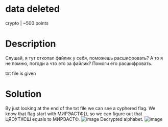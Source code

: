 # data deleted
crypto | ~500 points
# Description
Слушай, я тут откопал файлик у себя, поможешь расшифровать? А то я не помню, погоди а что это за файлик? Помоги его расшифровать.

txt file is given
# Solution
By just looking at the end of the txt file we can see a cyphered flag. We know that flag start with МИРЭАСТФ{}, so we can figure out that ЦЯОУТХСШ equals to МИРЭАСТФ.
![image](https://github.com/danzyxd/CTFs/assets/144260597/f7138e01-eb43-4226-b5b6-4a6d101aba69)
Decrypted alphabet.
![image](https://github.com/danzyxd/CTFs/assets/144260597/21af1cb0-c1e9-4945-b6ba-cf4e151bbdf8)
